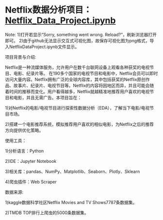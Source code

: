 # Netflix数据分析项目：[Netflix_Data_Project.ipynb](Netflix_Data_Project.ipynb)
Note:
1)打开若显示“Sorry, something went wrong. Reload?”，刷新浏览器打开即可。
2)由于github无法显示交互式可视化图，故保存可视化图为png格式，导入NetflixDataProject.ipynb文件显示。

项目背景与介绍:

Netflix是一种流媒体服务，允许用户在数千台联网设备上观看各种获奖的电视节目、电影、纪录片等。 在190多个国家的电视节目和电影中，Netflix会员可以即时访问大量内容。Netflix拥有广泛的全球内容库，其中包括获奖的Netflix原创作品、故事片、纪录片、电视节目等。Netflix的内容将因地区而异，并且可能会随着时间的推移而变化。用户看得越多，Netflix就越精准地推荐用户喜欢的电视节目和电影，并且无需广告。本项目旨在：

1)对Netflix的电影/电视节目进行探索性数据分析（EDA），了解当下电影/电视节目市场。

2)搭建一个电影推荐系统，模拟推荐用户喜欢的相似电影，为Netflix之后的推荐方向提供优化策略。


使用工具：

1)分析语言：Python

2)IDE：Jupyter Notebook

3)相关库：pandas、NumPy、Matplotlib、Seaborn、Plotly、Sklearn

4)爬虫插件：Web Scraper

数据来源:

1)kaggle数据科学社区Netflix Movies and TV Shows7787条数据集。

2)TMDB TOP排行上爬虫的5000条数据集。


